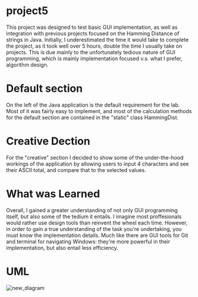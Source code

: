 # project5
This project was designed to test basic GUI implementation, as well as integration with previous projects focused on the Hamming Distance of strings in Java.
Initially, I underestimated the time it would take to complete the project, as it took well over 5 hours, double the time I usually take on projects.
This is due mainly to the unfortunately tedious nature of GUI programming, which is mainly implementation focused v.s. what I prefer, algorithm design.

# Default section
On the left of the Java application is the default requirement for the lab. Most of it was fairly easy to implement, and most of the calculation methods for the default section are contained in the "static" class HammingDist.

# Creative Dection
For the "creative" section I decided to show some of the under-the-hood workings of the application by allowing users to input 4 characters and see their ASCII total, and compare that to the selected values.

# What was Learned
Overall, I gained a greater understanding of not only GUI programming itself, but also some of the tedium it entails. I imagine most proffesionals would rather use design tools than reinvent the wheel each time. However, in order to gain a true understanding of the task you're undertaking, you must know the implementation details. Much like there are GUI tools for Git and terminal for navigating Windows: they're more powerful in their implementation, but also entail less efficiency.
# UML
![new_diagram](https://user-images.githubusercontent.com/47227872/56753186-a5029d00-674f-11e9-9c4c-afd62cff2f9d.png)
